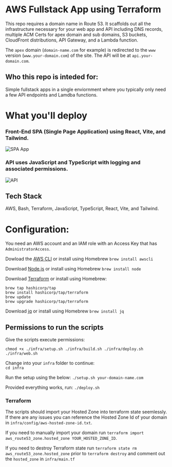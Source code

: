 # AWS Fullstack App using Terraform

This repo requires a domain name in Route 53. It scaffolds out all the infrastructure necessary for your web app and API including DNS records, multiple ACM Certs for apex domain and sub domains, S3 buckets, CloudFront distributions, API Gateway, and a Lambda function.

The `apex` domain (`domain-name.com` for example) is redirected to the `www` version (`www.your-domain.com`) of the site. The API will be at `api.your-domain.com`.

## Who this repo is inteded for:

Simple fullstack apps in a single enviornment where you typically only need a few API endpoints and Lamdba functions.

# What you'll deploy

### Front-End SPA (Single Page Application) using React, Vite, and Tailwind.

![SPA App](https://raw.githubusercontent.com/aaronwht/aws-fullstack/main/readme/aws-spa.png)

### API uses JavaScript and TypeScript with logging and associated permissions.

![API](https://raw.githubusercontent.com/aaronwht/aws-fullstack/main/readme/lambda-basic.png)

## Tech Stack

AWS, Bash, Terraform, JavaScript, TypeScript, React, Vite, and Tailwind.

# Configuration:

You need an AWS account and an IAM role with an Access Key that has `AdministratorAccess`.

Dowload the [AWS CLI](https://aws.amazon.com/cli/) or install using Homebrew `brew install awscli`

Download [Node.js](https://nodejs.org) or install using Homebrew `brew install node`

Download [Terraform](https://www.terraform.io/) or install using Homebrew:

```
brew tap hashicorp/tap
brew install hashicorp/tap/terraform
brew update
brew upgrade hashicorp/tap/terraform
```

Download [jq](https://jqlang.github.io/jq/) or install using Homebrew `brew install jq`

## Permissions to run the scripts

Give the scripts execute permissions:

```
chmod +x ./infra/setup.sh ./infra/build.sh ./infra/deploy.sh ./infra/web.sh
```

Change into your `infra` folder to continue:  
`cd infra`  

Run the setup using the below:
`./setup.sh your-domain-name.com`

Provided everything works, run:
`./deploy.sh`

### Terraform

The scripts should import your Hosted Zone into terraform state seemlessly. If there are any issues you can reference the Hosted Zone Id of your domain in `infra/config/aws-hosted-zone-id.txt`.

If you need to manually import your domain run `terraform import aws_route53_zone.hosted_zone YOUR_HOSTED_ZONE_ID`.

If you need to destroy Terraform state run `terraform state rm aws_route53_zone.hosted_zone` prior to `terraform destroy` and comment out the `hosted_zone` in `infra/main.tf`

